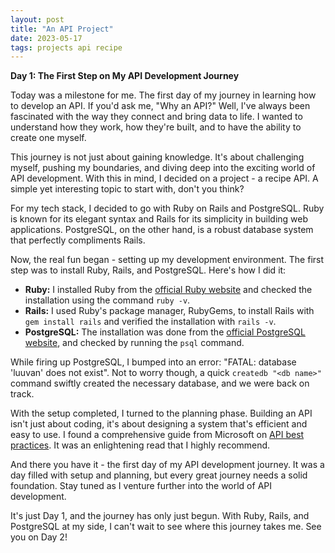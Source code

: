 ```yaml
---
layout: post
title: "An API Project"
date: 2023-05-17
tags: projects api recipe
---
```


**Day 1: The First Step on My API Development Journey**

Today was a milestone for me. The first day of my journey in learning how to develop an API. If you'd ask me, "Why an API?" Well, I've always been fascinated with the way they connect and bring data to life. I wanted to understand how they work, how they're built, and to have the ability to create one myself.

This journey is not just about gaining knowledge. It's about challenging myself, pushing my boundaries, and diving deep into the exciting world of API development. With this in mind, I decided on a project - a recipe API. A simple yet interesting topic to start with, don't you think?

For my tech stack, I decided to go with Ruby on Rails and PostgreSQL. Ruby is known for its elegant syntax and Rails for its simplicity in building web applications. PostgreSQL, on the other hand, is a robust database system that perfectly compliments Rails.

Now, the real fun began - setting up my development environment. The first step was to install Ruby, Rails, and PostgreSQL. Here's how I did it:

- **Ruby:** I installed Ruby from the [official Ruby website](https://www.ruby-lang.org/en/downloads/) and checked the installation using the command `ruby -v`.
- **Rails:** I used Ruby's package manager, RubyGems, to install Rails with `gem install rails` and verified the installation with `rails -v`.
- **PostgreSQL:** The installation was done from the [official PostgreSQL website](https://www.postgresql.org/download/), and checked by running the `psql` command.

While firing up PostgreSQL, I bumped into an error: "FATAL: database 'luuvan' does not exist". Not to worry though, a quick `createdb "<db name>"` command swiftly created the necessary database, and we were back on track.

With the setup completed, I turned to the planning phase. Building an API isn't just about coding, it's about designing a system that's efficient and easy to use. I found a comprehensive guide from Microsoft on [API best practices](https://learn.microsoft.com/en-us/azure/architecture/best-practices/api-design). It was an enlightening read that I highly recommend.

And there you have it - the first day of my API development journey. It was a day filled with setup and planning, but every great journey needs a solid foundation. Stay tuned as I venture further into the world of API development.

It's just Day 1, and the journey has only just begun. With Ruby, Rails, and PostgreSQL at my side, I can't wait to see where this journey takes me. See you on Day 2!
